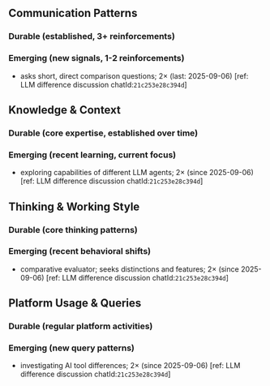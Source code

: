 ## Communication Patterns
### Durable (established, 3+ reinforcements)

### Emerging (new signals, 1-2 reinforcements)
- asks short, direct comparison questions; 2× (last: 2025-09-06) [ref: LLM difference discussion chatId:`21c253e28c394d`]

## Knowledge & Context
### Durable (core expertise, established over time)

### Emerging (recent learning, current focus)
- exploring capabilities of different LLM agents; 2× (since 2025-09-06) [ref: LLM difference discussion chatId:`21c253e28c394d`]

## Thinking & Working Style
### Durable (core thinking patterns)

### Emerging (recent behavioral shifts)
- comparative evaluator; seeks distinctions and features; 2× (since 2025-09-06) [ref: LLM difference discussion chatId:`21c253e28c394d`]

## Platform Usage & Queries
### Durable (regular platform activities)

### Emerging (new query patterns)
- investigating AI tool differences; 2× (since 2025-09-06) [ref: LLM difference discussion chatId:`21c253e28c394d`]